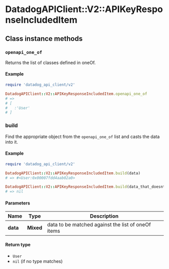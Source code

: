 # DatadogAPIClient::V2::APIKeyResponseIncludedItem

## Class instance methods

### `openapi_one_of`

Returns the list of classes defined in oneOf.

#### Example

```ruby
require 'datadog_api_client/v2'

DatadogAPIClient::V2::APIKeyResponseIncludedItem.openapi_one_of
# =>
# [
#   :'User'
# ]
```

### build

Find the appropriate object from the `openapi_one_of` list and casts the data into it.

#### Example

```ruby
require 'datadog_api_client/v2'

DatadogAPIClient::V2::APIKeyResponseIncludedItem.build(data)
# => #<User:0x00007fdd4aab02a0>

DatadogAPIClient::V2::APIKeyResponseIncludedItem.build(data_that_doesnt_match)
# => nil
```

#### Parameters

| Name | Type | Description |
| ---- | ---- | ----------- |
| **data** | **Mixed** | data to be matched against the list of oneOf items |

#### Return type

- `User`
- `nil` (if no type matches)

